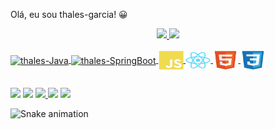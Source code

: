 Olá, eu sou thales-garcia! 😀

  <div align="center">
    <a href="https://github.com/thales-garcia">
    <img height="180em" src="https://github-readme-stats.vercel.app/api?username=thales-garcia&show_icons=true&theme=highcontrast&include_all_commits=true&count_private=true"/>
    <img height="180em" src="https://github-readme-stats.vercel.app/api/top-langs/?username=thales-garcia&layout=compact&langs_count=7&theme=highcontrast"/>
  </div>

  <div style="display: inline_block"><br>
    <img align="center" alt="thales-Java" height="30" width="40" src="https://cdn.jsdelivr.net/gh/devicons/devicon/icons/java/java-original.svg">
    <img align="center" alt="thales-SpringBoot" height="30" width="40" src="https://cdn.jsdelivr.net/gh/devicons/devicon/icons/spring/spring-original.svg">
    <img align="center" alt="thales-JS" height="30" width="40" src="https://raw.githubusercontent.com/devicons/devicon/master/icons/javascript/javascript-plain.svg">
    <img align="center" alt="thales-React" height="30" width="40" src="https://raw.githubusercontent.com/devicons/devicon/master/icons/react/react-original.svg">
    <img align="center" alt="thales-HTML" height="30" width="40" src="https://raw.githubusercontent.com/devicons/devicon/master/icons/html5/html5-original.svg">
    <img align="center" alt="thales-CSS" height="30" width="40" src="https://raw.githubusercontent.com/devicons/devicon/master/icons/css3/css3-original.svg"> 
  </div>
  
  ##
  
  <div>
    <a href="https://www.facebook.com/thales.grc" target="_blank"><img src="https://img.shields.io/badge/Facebook-1877F2?style=for-the-badge&logo=facebook&logoColor=white"   target="_blank"></a>
  <a href="https://www.instagram.com/thales_grc" target="_blank"><img src="https://img.shields.io/badge/-Instagram-%23E4405F?style=for-the-badge&logo=instagram&logoColor=white"     target="_blank"></a>
 <a href="" target="_blank"><img src="https://img.shields.io/badge/Discord-7289DA?style=for-the-badge&logo=discord&logoColor=white" target="_blank">   </a> 
  <a href = "mailto:thalesgsoares@gmail.com"><img src="https://img.shields.io/badge/-Gmail-%23333?style=for-the-badge&logo=gmail&logoColor=white" target="_blank"></a>
  <a href="https://www.linkedin.com/in/thales-garcia" target="_blank"><img src="https://img.shields.io/badge/-LinkedIn-%230077B5?style=for-the-badge&logo=linkedin&logoColor=white" target="_blank"></a> 
  
  ![Snake animation](https://github.com/thales-garcia/thales-garcia/blob/output/github-contribution-grid-snake.svg)
    
  </div>
    

